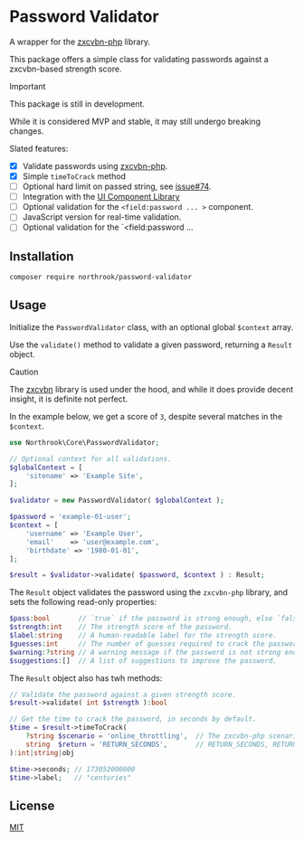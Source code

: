 # Password Validator

A wrapper for the [zxcvbn-php](https://github.com/bjeavons/zxcvbn-php) library.

This package offers a simple class for validating passwords against a zxcvbn-based strength score.

> [!IMPORTANT]
> This package is still in development.
>
> While it is considered MVP and stable, it may still undergo breaking changes.

Slated features:

- [x] Validate passwords using [zxcvbn-php](https://github.com/bjeavons/zxcvbn-php).
- [x] Simple `timeToCrack` method
- [ ] Optional hard limit on passed string, see [issue#74](https://github.com/bjeavons/zxcvbn-php/issues/74#issue-1655751842).
- [ ] Integration with the [UI Component Library](https://github.com/northrook/ui)
- [ ] Optional validation for the `<field:password ... >` component.
- [ ] JavaScript version for real-time validation.
- [ ] Optional validation for the `<field:password ...

## Installation

```bash
composer require northrook/password-validator
```

## Usage

Initialize the `PasswordValidator` class, with an optional global `$context` array.

Use the `validate()` method to validate a given password, returning a `Result` object.

> [!CAUTION]
> The [zxcvbn](https://github.com/dropbox/zxcvbn) library is used under the hood,
> and while it does provide decent insight, it is definite not perfect.
>
> In the example below, we get a score of `3`, despite several matches in the `$context`.

```php
use Northrook\Core\PasswordValidator;

// Optional context for all validations.
$globalContext = [
    'sitename' => 'Example Site',
];   

$validator = new PasswordValidator( $globalContext );

$password = 'example-01-user';
$context = [
    'username' => 'Example User',
    'email'    => 'user@example.com',
    'birthdate' => '1980-01-01',
];

$result = $validator->validate( $password, $context ) : Result;
```

The `Result` object validates the password using the `zxcvbn-php` library, and sets the following read-only properties:

```php
$pass:bool       // `true` if the password is strong enough, else `false`.
$strength:int    // The strength score of the password.
$label:string    // A human-readable label for the strength score.
$guesses:int     // The number of guesses required to crack the password.
$warning:?string // A warning message if the password is not strong enough, else `null`.
$suggestions:[]  // A list of suggestions to improve the password.
```

The `Result` object also has twh methods:

```php
// Validate the password against a given strength score.
$result->validate( int $strength ):bool

// Get the time to crack the password, in seconds by default.
$time = $result->timeToCrack(
    ?string $scenario = 'online_throttling',  // The zxcvbn-php scenario to use.
    string  $return = 'RETURN_SECONDS',       // RETURN_SECONDS, RETURN_LABEL, RETURN_BOTH as object{seconds:int, label:string}.
):int|string|obj

$time->seconds; // 173052000000
$time->label;   // "centuries"
```

## License
[MIT](https://github.com/northrook/password-validator/blob/master/LICENSE)